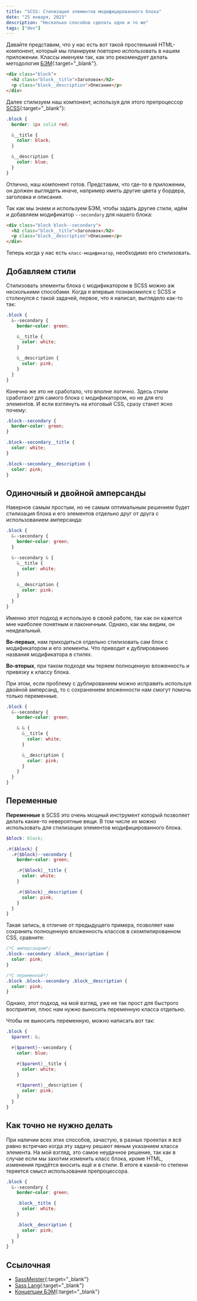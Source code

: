 ```yaml
---
title: "SCSS: Стилизация элементов модифицированного блока"
date: "25 января, 2023"
description: "Несколько способов сделать одно и то же"
tags: ["dev"]
---
```


Давайте представим, что у нас есть вот такой простенький HTML-компонент, который мы планируем повторно использовать в нашем приложении. Классы именуем так, как это рекомендует делать методология [БЭМ](https://ru.bem.info/methodology/key-concepts/){:target="\_blank"}.

```html
<div class="block">
  <h2 class="block__title">Заголовок</h2>
  <p class="block__description">Описание</p>
</div>
```

Далее стилизуем наш компонент, используя для этого препроцессор [SCSS](https://sass-lang.com/documentation/){:target="\_blank"}:

```scss
.block {
  border: 1px solid red;

  &__title {
    color: black;
  }

  &__description {
    color: blue;
  }
}
```

Отлично, наш компонент готов. Представим, что где-то в приложении, он должен выглядеть иначе, например иметь другие цвета у бордера, заголовка и описания.

Так как мы знаем и используем БЭМ, чтобы задать другие стили, идём и добавляем модификатор `--secondary` для нашего блока:

```html
<div class="block block--secondary">
  <h2 class="block__title">Заголовок</h2>
  <p class="block__description">Описание</p>
</div>
```

Теперь когда у нас есть `класс-модификатор`, необходимо его стилизовать.

## Добавляем стили

Стилизовать элементы блока с модификатором в SCSS можно аж несколькими способами. Когда я впервые познакомился с SCSS и столкнулся с такой задачей, первое, что я написал, выглядело как-то так:

```scss
.block {
  &--secondary {
    border-color: green;

    &__title {
      color: white;
    }

    &__description {
      color: pink;
    }
  }
}
```

Конечно же это не сработало, что вполне логично. Здесь стили сработают для самого блока с модификатором, но не для его элементов. И если взглянуть на итоговый CSS, сразу станет ясно почему:

```css
.block--secondary {
  border-color: green;
}

.block--secondary__title {
  color: white;
}

.block--secondary__description {
  color: pink;
}
```

## Одиночный и двойной амперсанды

Наверное самым простым, но не самым оптимальным решением будет стилизация блока и его элементов отдельно друг от друга с использованием амперсанда:

```scss
.block {
  &--secondary {
    border-color: green;
  }

  &--secondary & {
    &__title {
      color: white;
    }

    &__description {
      color: pink;
    }
  }
}
```

Именно этот подход я использую в своей работе, так как он кажется мне наиболее понятным и лаконичным. Однако, как мы видим, он неидеальный.

**Во-первых**, нам приходиться отдельно стилизовать сам блок с модификатором и его элементы. Что приводит к дублированию названия модификатора в стилях.

**Во-вторых**, при таком подходе мы теряем полноценную вложенность и привязку к классу блока.

При этом, если проблему с дублированием можно исправить используя двойной амперсанд, то с сохранением вложенности нам смогут помочь только переменные.

```scss
.block {
  &--secondary {
    border-color: green;

    & & {
      &__title {
        color: white;
      }

      &__description {
        color: pink;
      }
    }
  }
}
```

## Переменные

**Переменные** в SCSS это очень мощный инструмент который позволяет делать какие-то невероятные вещи. В том числе их можно использовать для стилизации элементов модифицированного блока.

```scss
$block: block;

.#{$block} {
  .#{$block}--secondary {
    border-color: green;

    .#{$block}__title {
      color: white;
    }

    .#{$block}__description {
      color: pink;
    }
  }
}
```

Такая запись, в отличие от предыдущего примера, позволяет нам сохранить полноценную вложенность классов в скомпилированном CSS, сравните:

```css
/*С амперсандом*/
.block--secondary .block__description {
  color: pink;
}

/*С переменной*/
.block .block--secondary .block__description {
  color: pink;
}
```

Однако, этот подход, на мой взгляд, уже не так прост для быстрого восприятия, плюс нам нужно выносить переменную класса отдельно.

Чтобы не выносить переменную, можно написать вот так:

```scss
.block {
  $parent: &;

  #{$parent}--secondary {
    color: blue;

    #{$parent}__title {
      color: white;
    }

    #{$parent}__description {
      color: pink;
    }
  }
}
```

## Как точно не нужно делать

При наличии всех этих способов, зачастую, в разных проектах я всё равно встречаю когда эту задачу решают явным указанием класса элемента. На мой взгляд, это самое неудачное решение, так как в случае если мы захотим изменить класс блока, кроме HTML, изменения придётся вносить ещё и в стили. В итоге в какой-то степени теряется смысл использования препроцессора.

```scss
.block {
  &--secondary {
    border-color: green;

    .block__title {
      color: white;
    }

    .block__description {
      color: pink;
    }
  }
}
```

## Ссылочная

- [SassMeister](https://www.sassmeister.com/){:target="\_blank"}
- [Sass Lang](https://sass-lang.com/documentation/){:target="\_blank"}
- [Концепции БЭМ](https://ru.bem.info/methodology/key-concepts/){:target="\_blank"}
